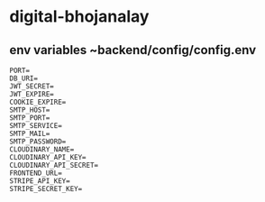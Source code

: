 # digital-bhojanalay

## env variables ~backend/config/config.env
```
PORT=
DB_URI=
JWT_SECRET=
JWT_EXPIRE=
COOKIE_EXPIRE=
SMTP_HOST=
SMTP_PORT=
SMTP_SERVICE=
SMTP_MAIL=
SMTP_PASSWORD=
CLOUDINARY_NAME=
CLOUDINARY_API_KEY=
CLOUDINARY_API_SECRET=
FRONTEND_URL=
STRIPE_API_KEY=
STRIPE_SECRET_KEY=
```